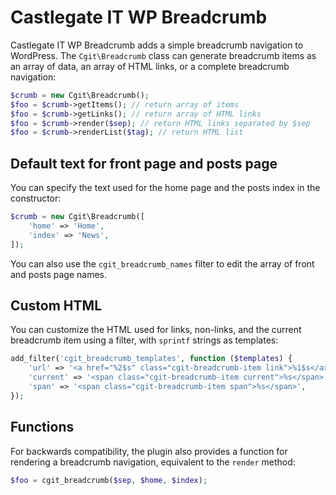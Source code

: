 # Castlegate IT WP Breadcrumb #

Castlegate IT WP Breadcrumb adds a simple breadcrumb navigation to WordPress. The `Cgit\Breadcrumb` class can generate breadcrumb items as an array of data, an array of HTML links, or a complete breadcrumb navigation:

~~~ php
$crumb = new Cgit\Breadcrumb();
$foo = $crumb->getItems(); // return array of items
$foo = $crumb->getLinks(); // return array of HTML links
$foo = $crumb->render($sep); // return HTML links separated by $sep
$foo = $crumb->renderList($tag); // return HTML list
~~~

## Default text for front page and posts page

You can specify the text used for the home page and the posts index in the constructor:

~~~ php
$crumb = new Cgit\Breadcrumb([
    'home' => 'Home',
    'index' => 'News',
]);
~~~

You can also use the `cgit_breadcrumb_names` filter to edit the array of front and posts page names.

## Custom HTML

You can customize the HTML used for links, non-links, and the current breadcrumb item using a filter, with `sprintf` strings as templates:

~~~ php
add_filter('cgit_breadcrumb_templates', function ($templates) {
    'url' => '<a href="%2$s" class="cgit-breadcrumb-item link">%1$s</a>',
    'current' => '<span class="cgit-breadcrumb-item current">%s</span>',
    'span' => '<span class="cgit-breadcrumb-item span">%s</span>',
});
~~~

## Functions

For backwards compatibility, the plugin also provides a function for rendering a breadcrumb navigation, equivalent to the `render` method:

~~~ php
$foo = cgit_breadcrumb($sep, $home, $index);
~~~
